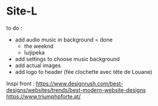 # Site-L

to do :
- add audio music in background = done
   - the weeknd
   - luijipeka
- add settings to choose music background
- add actual images
- add logo to header (fée clochette avec tête de Louane)

Inspi front : 
https://www.designrush.com/best-designs/websites/trends/best-modern-website-designs
https://www.triumphpforte.at/
